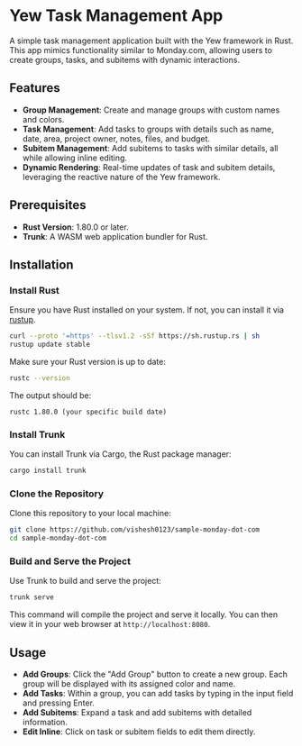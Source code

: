 
# Yew Task Management App

A simple task management application built with the Yew framework in Rust. This app mimics functionality similar to Monday.com, allowing users to create groups, tasks, and subitems with dynamic interactions.

## Features

- **Group Management**: Create and manage groups with custom names and colors.
- **Task Management**: Add tasks to groups with details such as name, date, area, project owner, notes, files, and budget.
- **Subitem Management**: Add subitems to tasks with similar details, all while allowing inline editing.
- **Dynamic Rendering**: Real-time updates of task and subitem details, leveraging the reactive nature of the Yew framework.

## Prerequisites

- **Rust Version**: 1.80.0 or later.
- **Trunk**: A WASM web application bundler for Rust.

## Installation

### Install Rust

Ensure you have Rust installed on your system. If not, you can install it via [rustup](https://rustup.rs/).

```bash
curl --proto '=https' --tlsv1.2 -sSf https://sh.rustup.rs | sh
rustup update stable
```

Make sure your Rust version is up to date:

```bash
rustc --version
```

The output should be:

```
rustc 1.80.0 (your specific build date)
```

### Install Trunk

You can install Trunk via Cargo, the Rust package manager:

```bash
cargo install trunk
```

### Clone the Repository

Clone this repository to your local machine:

```bash
git clone https://github.com/vishesh0123/sample-monday-dot-com
cd sample-monday-dot-com
```

### Build and Serve the Project

Use Trunk to build and serve the project:

```bash
trunk serve
```

This command will compile the project and serve it locally. You can then view it in your web browser at `http://localhost:8080`.

## Usage

- **Add Groups**: Click the "Add Group" button to create a new group. Each group will be displayed with its assigned color and name.
- **Add Tasks**: Within a group, you can add tasks by typing in the input field and pressing Enter.
- **Add Subitems**: Expand a task and add subitems with detailed information.
- **Edit Inline**: Click on task or subitem fields to edit them directly.

